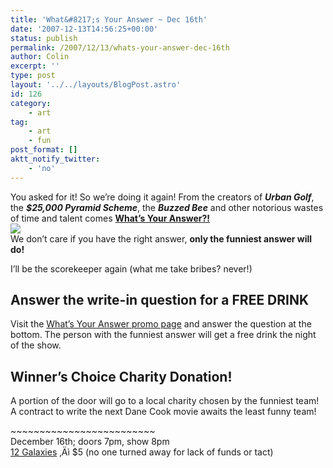 ```yaml
---
title: 'What&#8217;s Your Answer ~ Dec 16th'
date: '2007-12-13T14:56:25+00:00'
status: publish
permalink: /2007/12/13/whats-your-answer-dec-16th
author: Colin
excerpt: ''
type: post
layout: '../../layouts/BlogPost.astro'
id: 126
category:
    - art
tag:
    - art
    - fun
post_format: []
aktt_notify_twitter:
    - 'no'
---
```

You asked for it! So we’re doing it again! From the creators of ***Urban Golf***, the ***$25,000 Pyramid Scheme***, the ***Buzzed Bee*** and other notorious wastes of time and talent comes [**What’s Your Answer?!**](https://crackhouses.org/whatsyouranswer/)  
![](https://crackhouses.org/whatsyouranswer/images/wya_logo.gif)  
We don’t care if you have the right answer, **only the funniest answer will do!**

I’ll be the scorekeeper again (what me take bribes? never!)

Answer the write-in question for a FREE DRINK
---------------------------------------------

Visit the [What’s Your Answer promo page](https://crackhouses.org/whatsyouranswer/) and answer the question at the bottom. The person with the funniest answer will get a free drink the night of the show.

Winner’s Choice Charity Donation!
---------------------------------

A portion of the door will go to a local charity chosen by the funniest team! A contract to write the next Dane Cook movie awaits the least funny team!

\~~~~~~~~~~~~~~~~~~~~~~~~~  
December 16th; doors 7pm, show 8pm  
[12 Galaxies](https://12galaxies.com/directions.html) ‚Äì $5 (no one turned away for lack of funds or tact)